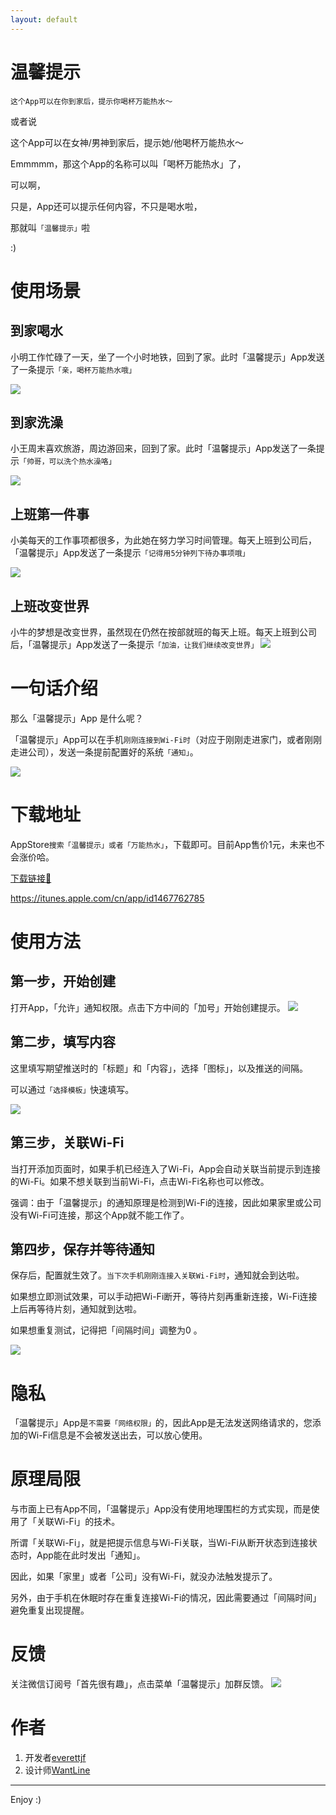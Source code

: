 ```yaml
---
layout: default
---
```



# 温馨提示

`这个App可以在你到家后，提示你喝杯万能热水～`

或者说

这个App可以在女神/男神到家后，提示她/他喝杯万能热水～

Emmmmm，那这个App的名称可以叫「喝杯万能热水」了，

可以啊，

只是，App还可以提示任何内容，不只是喝水啦，

那就叫`「温馨提示」`啦

:)

# 使用场景

## 到家喝水

小明工作忙碌了一天，坐了一个小时地铁，回到了家。此时「温馨提示」App发送了一条提示`「亲，喝杯万能热水哦」`

![](/media/15618337959129.png)


## 到家洗澡

小王周末喜欢旅游，周边游回来，回到了家。此时「温馨提示」App发送了一条提示`「帅哥，可以洗个热水澡咯」`

![](/media/15618338165692.jpg)


## 上班第一件事

小美每天的工作事项都很多，为此她在努力学习时间管理。每天上班到公司后，「温馨提示」App发送了一条提示`「记得用5分钟列下待办事项哦」`

![](/media/15618339034860.jpg)


## 上班改变世界

小牛的梦想是改变世界，虽然现在仍然在按部就班的每天上班。每天上班到公司后，「温馨提示」App发送了一条提示`「加油，让我们继续改变世界」`
![](/media/15618340073336.jpg)


# 一句话介绍

那么「温馨提示」App 是什么呢？

「温馨提示」App可以在手机`刚刚连接到Wi-Fi时`（对应于刚刚走进家门，或者刚刚走进公司），发送一条提前配置好的系统`「通知」`。

![](/media/15619093268454.jpg)



# 下载地址

AppStore`搜索「温馨提示」或者「万能热水」`，下载即可。目前App售价1元，未来也不会涨价哈。

[下载链接🔗](https://itunes.apple.com/cn/app/id1467762785)

https://itunes.apple.com/cn/app/id1467762785




# 使用方法

## 第一步，开始创建

打开App，「允许」通知权限。点击下方中间的「加号」开始创建提示。
![](/media/15618314526953.jpg)



## 第二步，填写内容

这里填写期望推送时的「标题」和「内容」，选择「图标」，以及推送的间隔。

可以通过`「选择模板」`快速填写。

![](/media/15618315310839.jpg)

## 第三步，关联Wi-Fi

当打开添加页面时，如果手机已经连入了Wi-Fi，App会自动关联当前提示到连接的Wi-Fi。如果不想关联到当前Wi-Fi，点击Wi-Fi名称也可以修改。

强调：由于「温馨提示」的通知原理是检测到Wi-Fi的连接，因此如果家里或公司没有Wi-Fi可连接，那这个App就不能工作了。

## 第四步，保存并等待通知

保存后，配置就生效了。`当下次手机刚刚连接入关联Wi-Fi时`，通知就会到达啦。

如果想立即测试效果，可以手动把Wi-Fi断开，等待片刻再重新连接，Wi-Fi连接上后再等待片刻，通知就到达啦。

如果想重复测试，记得把「间隔时间」调整为0 。

![](/media/15618329291525.jpg)


# 隐私

「温馨提示」App是`不需要「网络权限」`的，因此App是无法发送网络请求的，您添加的Wi-Fi信息是不会被发送出去，可以放心使用。

# 原理局限

与市面上已有App不同，「温馨提示」App没有使用地理围栏的方式实现，而是使用了「关联Wi-Fi」的技术。

所谓「关联Wi-Fi」，就是把提示信息与Wi-Fi关联，当Wi-Fi从断开状态到连接状态时，App能在此时发出「通知」。

因此，如果「家里」或者「公司」没有Wi-Fi，就没办法触发提示了。

另外，由于手机在休眠时存在重复连接Wi-Fi的情况，因此需要通过「间隔时间」避免重复出现提醒。



# 反馈

关注微信订阅号「首先很有趣」，点击菜单「温馨提示」加群反馈。
![](/media/15618327527833.jpg)


# 作者

1. 开发者[everettjf](https://weibo.com/everettjf)
2. 设计师[WantLine](https://weibo.com/wantline)

---

Enjoy :)

